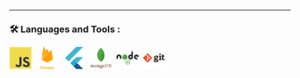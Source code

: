 <!--<h1>
  hey
  <img src="https://media.giphy.com/media/hvRJCLFzcasrR4ia7z/giphy.gif" width="30px"/>, I'm Adeleke
</h1>
<h3>
:man_technologist:
I am a Flutter Developer <img src="https://media.giphy.com/media/WUlplcMpOCEmTGBtBW/giphy.gif" width="30">
</h3>


- :computer: Proficient in Dart programming language and experienced in developing cross-platform applications using Flutter framework.
  
- :rocket: Skilled in creating responsive and user-friendly UI components using Flutter widgets and layouts.

- :gear: Familiar with state management solutions in Flutter such as Provider, Bloc, or Riverpod.

- :cloud: Experience in integrating APIs and working with backend technologies like Firebase or RESTful APIs.
  
- :iphone: Knowledge of mobile app development best practices, including performance optimization and app deployment.

- :bulb: Enthusiastic about staying up to date with Flutter's latest features, libraries, and tools to enhance development efficiency.

- :construction_worker: Comfortable working in agile development environments and collaborating with cross-functional teams.

- :books: Continuous learner, regularly exploring Flutter-related resources, tutorials, and documentation to expand my knowledge.

- :chart_with_upwards_trend: Committed to delivering high-quality code and maintaining code standards through thorough testing and code reviews.

- :handshake: Strong problem-solving skills and a proactive mindset to overcome challenges and deliver innovative solutions.
  
- :mailbox:How to reach me: adeleoje@gmail.com -->

---

### :hammer_and_wrench: Languages and Tools :
<div>
 <!-- <img src="https://github.com/devicons/devicon/blob/master/icons/html5/html5-original.svg" title="HTML5" alt="HTML" width="40" height="40"/>&nbsp;
  <img src="https://github.com/devicons/devicon/blob/master/icons/css3/css3-plain-wordmark.svg"  title="CSS3" alt="CSS" width="40" height="40"/>&nbsp; -->
  <img src="https://github.com/devicons/devicon/blob/master/icons/javascript/javascript-original.svg" title="JavaScript" alt="JavaScript" width="40" height="40"/>&nbsp;
  <img src="https://github.com/devicons/devicon/blob/master/icons/firebase/firebase-plain-wordmark.svg" title="Firebase" alt="Firebase" width="40" height="40"/>&nbsp;
  <img src="https://github.com/devicons/devicon/blob/master/icons/flutter/flutter-original.svg" title="Flutter" alt="Flutter" width="40" height="40"/>&nbsp;
 <!-- <img src="https://github.com/devicons/devicon/blob/master/icons/mysql/mysql-original-wordmark.svg" title="MySQL"  alt="MySQL" width="40" height="40"/>&nbsp; 
  <img src="https://github.com/devicons/devicon/blob/master/icons/php/php-plain.svg"  title="Php" alt="php" width="40" height="40"/>&nbsp;-->
  <img src="https://github.com/devicons/devicon/blob/master/icons/mongodb/mongodb-original-wordmark.svg"  title="MongoDB" alt="MongoDB" width="40" height="40"/>&nbsp;
  <img src="https://github.com/devicons/devicon/blob/master/icons/nodejs/nodejs-original-wordmark.svg" title="NodeJS" alt="NodeJS" width="40" height="40"/>&nbsp;
  <img src="https://github.com/devicons/devicon/blob/master/icons/git/git-original-wordmark.svg" title="Git" **alt="Git" width="40" height="40"/>
</div>  

<!--
**Lakesyd5/Lakesyd5** is a ✨ _special_ ✨ repository because its `README.md` (this file) appears on your GitHub profile.

Here are some ideas to get you started:

- 🔭 I’m currently working on ...
- 🌱 I’m currently learning ...
- 👯 I’m looking to collaborate on ...
- 🤔 I’m looking for help with ...
- 💬 Ask me about ...
- 📫 How to reach me: ...
- 😄 Pronouns: ...
- ⚡ Fun fact: ...
-->
